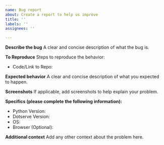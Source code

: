 ```yaml
---
name: Bug report
about: Create a report to help us improve
title: ''
labels: ''
assignees: ''

---
```


**Describe the bug**
A clear and concise description of what the bug is.

**To Reproduce**
Steps to reproduce the behavior:
 - Code/Link to Repo:

**Expected behavior**
A clear and concise description of what you expected to happen.

**Screenshots**
If applicable, add screenshots to help explain your problem.

**Specifics (please complete the following information):**
 - Python Version:
 - Dotserve Version:
 - OS: 
 - Browser (Optional):
 
**Additional context**
Add any other context about the problem here.
